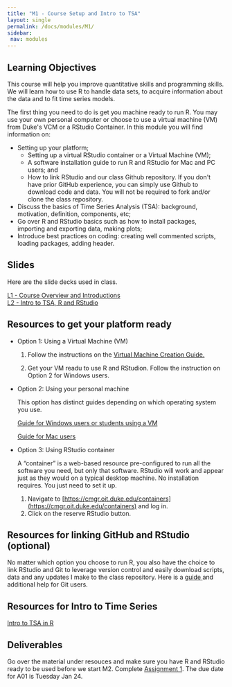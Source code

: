 ```yaml
---
title: "M1 - Course Setup and Intro to TSA"
layout: single
permalink: /docs/modules/M1/
sidebar:
 nav: modules
---
```


## Learning Objectives

This course will help you improve quantitative skills and programming skills. We will learn how to use R to handle data sets, to acquire information about the data and to fit time series models. <br> 

The first thing you need to do is get you machine ready to run R. You may use your own personal computer or choose to use a virtual machine (VM) from Duke's VCM or a RStudio Container. In this module you will find information on:

* Setting up your platform;
    * Setting up a virtual RStudio container or a Virtual Machine (VM); <br>
    * A software installation guide to run R and RStudio for Mac and PC users; and <br>
    * How to link RStudio and our class Github repository. If you don't have prior GitHub experience, you can simply use Github to download code and data. You will not be required to fork and/or clone the class repository. <br>
* Discuss the basics of Time Series Analysis (TSA): background, motivation, definition, components, etc; <br>
* Go over R and RStudio basics such as how to install packages, importing and exporting data, making plots; <br>
* Introduce best practices on coding: creating well commented scripts, loading packages, adding header. <br>

## Slides

Here are the slide decks used in class. <br>

<a href="/docs/modules/PPTS/TSA_M1_ClassOverviewAndIntro_part1.pdf" > L1 - Course Overview and Introductions </a> <br>
<a href="/docs/modules/PPTS/TSA_M1_IntroTSA_R_RStudio_part2.pdf" > L2 - Intro to TSA, R and RStudio </a> <br>

## Resources to get your platform ready

* Option 1: Using a Virtual Machine (VM)

  1. Follow the instructions on the <a href="/docs/modules/readings/VM/" > Virtual Machine Creation Guide. </a> <br>

  2. Get your VM readu to use R and RStudion. Follow the instruction on Option 2 for Windows users. <br>

* Option 2: Using your personal machine <br>

  This option has distinct guides depending on which operating system you use. <br>

  <a href="/docs/modules/readings/soft-win/" > Guide for Windows users or students using a VM </a> <br>

  <a href="/docs/modules/readings/soft-mac/" > Guide for Mac users </a> <br>

* Option 3: Using RStudio container

  A “container” is a web-based resource pre-configured to run all the software you need, but only that software. RStudio will work and appear just as they would on a typical desktop machine. No installation requires. You just need to set it up.

  1. Navigate to [https://cmgr.oit.duke.edu/containers](https://cmgr.oit.duke.edu/containers) and log in. <br>
  2. Click on the reserve RStudio button.

## Resources for linking GitHub and RStudio (optional) 

No matter which option you choose to run R, you also have the choice to link RStudio and Git to leverage version control and easily download scripts, data and any updates I make to the class repository. Here is a <a href="/docs/modules/readings/git/" > guide </a> and additional help for Git users.

## Resources for Intro to Time Series 

<a href="/docs/modules/readings/M1_Intro-TSA-in-R.pdf" > Intro to TSA in R </a>


## Deliverables

Go over the material under resouces and make sure you have R and RStudio ready to be used before we start M2. Complete [Assignment 1](https://github.com/ENV790/TimeSeriesAnalysis_Sp23/blob/main/Assignments/TSA_A01_Sp23.Rmd). The due date for A01 is Tuesday Jan 24.
